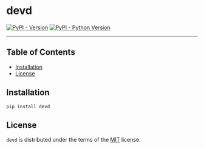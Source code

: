 # devd

[![PyPI - Version](https://img.shields.io/pypi/v/devd.svg)](https://pypi.org/project/devd)
[![PyPI - Python Version](https://img.shields.io/pypi/pyversions/devd.svg)](https://pypi.org/project/devd)

-----

## Table of Contents

- [Installation](#installation)
- [License](#license)

## Installation

```console
pip install devd
```

## License

`devd` is distributed under the terms of the [MIT](https://spdx.org/licenses/MIT.html) license.
